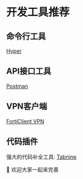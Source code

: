 # 开发工具推荐

## 命令行工具

[Hyper](https://hyper.is/)

## API接口工具

[Postman](https://www.postman.com/downloads/)

## VPN客户端
[FortiClient VPN](https://downloads.qsgit.com/forticlient-vpn/)

## 代码插件
强大的代码补全工具: [Tabnine](https://www.tabnine.com/)

:thinking: 欢迎大家一起来完善